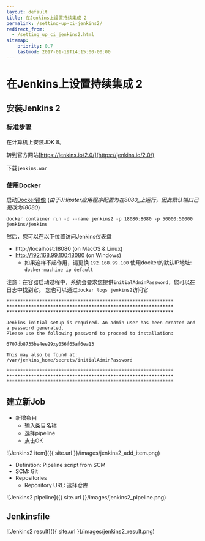 ```yaml
---
layout: default
title: 在Jenkins上设置持续集成 2
permalink: /setting-up-ci-jenkins2/
redirect_from:
  - /setting_up_ci_jenkins2.html
sitemap:
    priority: 0.7
    lastmod: 2017-01-19T14:15:00-00:00
---
```


# <i class="fa fa-stethoscope"></i> 在Jenkins上设置持续集成 2

## 安装Jenkins 2

### 标准步骤

在计算机上安装JDK 8。

转到官方网站[https://jenkins.io/2.0/](https://jenkins.io/2.0/)

下载`jenkins.war`

### 使用Docker

启动[Docker镜像](https://hub.docker.com/r/jenkins/jenkins)
(_由于JHipster应用程序配置为在8080_上运行，因此默认端口已更改为18080_)

`docker container run -d --name jenkins2 -p 18080:8080 -p 50000:50000 jenkins/jenkins`

然后，您可以在以下位置访问Jenkins仪表盘
- http://localhost:18080 (on MacOS & Linux)
- http://192.168.99.100:18080 (on Windows)
    - 如果这样不起作用，请更换 `192.168.99.100` 使用docker的默认IP地址: `docker-machine ip default`

注意：在容器启动过程中，系统会要求您提供`initialAdminPassword`，您可以在日志中找到它。
您也可以通过`docker logs jenkins2`访问它

```
*************************************************************
*************************************************************
*************************************************************

Jenkins initial setup is required. An admin user has been created and a password generated.
Please use the following password to proceed to installation:

6707db8735be4ee29xy056f65af6ea13

This may also be found at: /var/jenkins_home/secrets/initialAdminPassword

*************************************************************
*************************************************************
*************************************************************
```

## 建立新Job

- 新增条目
    - 输入条目名称
    - 选择pipeline
    - 点击OK

![Jenkins2 item]({{ site.url }}/images/jenkins2_add_item.png)

- Definition: Pipeline script from SCM
- SCM: Git
- Repositories
    - Repository URL: 选择仓库

![Jenkins2 pipeline]({{ site.url }}/images/jenkins2_pipeline.png)

## Jenkinsfile

![Jenkins2 result]({{ site.url }}/images/jenkins2_result.png)
